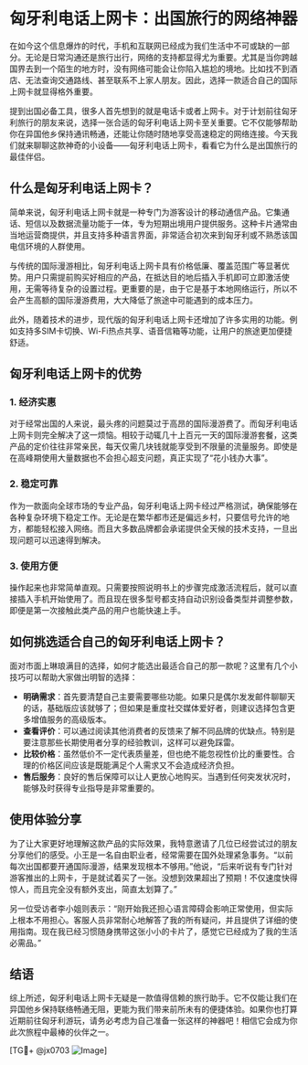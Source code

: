 # 匈牙利电话上网卡：出国旅行的网络神器

在如今这个信息爆炸的时代，手机和互联网已经成为我们生活中不可或缺的一部分。无论是日常沟通还是旅行出行，网络的支持都显得尤为重要。尤其是当你跨越国界去到一个陌生的地方时，没有网络可能会让你陷入尴尬的境地。比如找不到酒店、无法查询交通路线、甚至联系不上家人朋友。因此，选择一款适合自己的国际上网卡就显得格外重要。

提到出国必备工具，很多人首先想到的就是电话卡或者上网卡。对于计划前往匈牙利旅行的朋友来说，选择一张合适的匈牙利电话上网卡至关重要。它不仅能够帮助你在异国他乡保持通讯畅通，还能让你随时随地享受高速稳定的网络连接。今天我们就来聊聊这款神奇的小设备——匈牙利电话上网卡，看看它为什么是出国旅行的最佳伴侣。

## 什么是匈牙利电话上网卡？

简单来说，匈牙利电话上网卡就是一种专门为游客设计的移动通信产品。它集通话、短信以及数据流量功能于一体，专为短期出境用户提供服务。这种卡片通常由当地运营商提供，并且支持多种语言界面，非常适合初次来到匈牙利或不熟悉该国电信环境的人群使用。

与传统的国际漫游相比，匈牙利电话上网卡具有价格低廉、覆盖范围广等显著优势。用户只需提前购买好相应的产品，在抵达目的地后插入手机即可立即激活使用，无需等待复杂的设置过程。更重要的是，由于它是基于本地网络运行，所以不会产生高额的国际漫游费用，大大降低了旅途中可能遇到的成本压力。

此外，随着技术的进步，现代版的匈牙利电话上网卡还增加了许多实用的功能。例如支持多SIM卡切换、Wi-Fi热点共享、语音信箱等功能，让用户的旅途更加便捷舒适。

## 匈牙利电话上网卡的优势

### 1. 经济实惠

对于经常出国的人来说，最头疼的问题莫过于高昂的国际漫游费了。而匈牙利电话上网卡则完全解决了这一烦恼。相较于动辄几十上百元一天的国际漫游套餐，这类产品的定价往往非常亲民，每天仅需几块钱就能享受到不限量的流量服务。即使是在高峰期使用大量数据也不会担心超支问题，真正实现了“花小钱办大事”。

### 2. 稳定可靠

作为一款面向全球市场的专业产品，匈牙利电话上网卡经过严格测试，确保能够在各种复杂环境下稳定工作。无论是在繁华都市还是偏远乡村，只要信号允许的地方，都能轻松接入网络。而且大多数品牌都会承诺提供全天候的技术支持，一旦出现问题可以迅速得到解决。

### 3. 使用方便

操作起来也非常简单直观。只需要按照说明书上的步骤完成激活流程后，就可以直接插入手机开始使用了。而且现在很多型号都支持自动识别设备类型并调整参数，即便是第一次接触此类产品的用户也能快速上手。

## 如何挑选适合自己的匈牙利电话上网卡？

面对市面上琳琅满目的选择，如何才能选出最适合自己的那一款呢？这里有几个小技巧可以帮助大家做出明智的选择：

- **明确需求**：首先要清楚自己主要需要哪些功能。如果只是偶尔发发邮件聊聊天的话，基础版应该就够了；但如果是重度社交媒体爱好者，则建议选择包含更多增值服务的高级版本。
- **查看评价**：可以通过阅读其他消费者的反馈来了解不同品牌的优缺点。特别是要注意那些长期使用者分享的经验教训，这样可以避免踩雷。
- **比较价格**：虽然低价不一定代表质量差，但也绝不能忽视性价比的重要性。合理的价格区间应该是既能满足个人需求又不会造成经济负担。
- **售后服务**：良好的售后保障可以让人更放心地购买。当遇到任何突发状况时，能够及时获得专业指导是非常重要的。

## 使用体验分享

为了让大家更好地理解这款产品的实际效果，我特意邀请了几位已经尝试过的朋友分享他们的感受。小王是一名自由职业者，经常需要在国外处理紧急事务。“以前每次出国都要开通国际漫游，结果发现根本不够用。”他说，“后来听说有专门针对游客推出的上网卡，于是就试着买了一张。没想到效果超出了预期！不仅速度快得惊人，而且完全没有额外支出，简直太划算了。”

另一位受访者李小姐则表示：“刚开始我还担心语言障碍会影响正常使用，但实际上根本不用担心。客服人员非常耐心地解答了我的所有疑问，并且提供了详细的使用指南。现在我已经习惯随身携带这张小小的卡片了，感觉它已经成为了我的生活必需品。”

## 结语

综上所述，匈牙利电话上网卡无疑是一款值得信赖的旅行助手。它不仅能让我们在异国他乡保持联络畅通无阻，更能为我们带来前所未有的便捷体验。如果你也打算近期前往匈牙利游玩，请务必考虑为自己准备一张这样的神器吧！相信它会成为你此次旅程中最棒的伙伴之一。

[TG💪+ @jx0703 ![Image](https://github.com/user-attachments/assets/dbca1d08-cadb-493c-b0ec-ad6f7a83f270)]